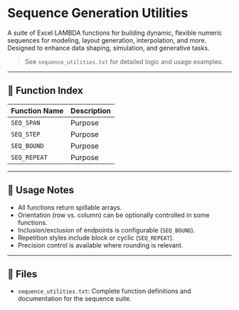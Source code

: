# Sequence Generation Utilities

A suite of Excel LAMBDA functions for building dynamic, flexible numeric sequences for modeling, layout generation, interpolation, and more. Designed to enhance data shaping, simulation, and generative tasks.

> See `sequence_utilities.txt` for detailed logic and usage examples.

---

## 🔢 Function Index

| Function Name | Description |
|---------------|-------------|
| `SEQ_SPAN` | Purpose |
| `SEQ_STEP` | Purpose |
| `SEQ_BOUND` | Purpose |
| `SEQ_REPEAT` | Purpose |

---

## 📘 Usage Notes

- All functions return spillable arrays.
- Orientation (row vs. column) can be optionally controlled in some functions.
- Inclusion/exclusion of endpoints is configurable (`SEQ_BOUND`).
- Repetition styles include block or cyclic (`SEQ_REPEAT`).
- Precision control is available where rounding is relevant.

---

## 📂 Files

- `sequence_utilities.txt`: Complete function definitions and documentation for the sequence suite.
